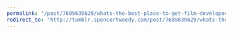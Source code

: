```yaml
---
permalink: "/post/7689639629/whats-the-best-place-to-get-film-developed"
redirect_to: "http://tumblr.spencertweedy.com/post/7689639629/whats-the-best-place-to-get-film-developed"
---
```

